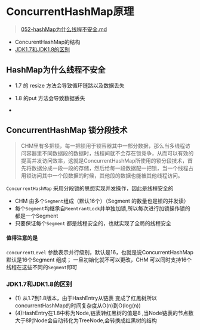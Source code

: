 # ConcurrentHashMap原理

>  [052-hashMap为什么线程不安全.md](052-hashMap为什么线程不安全.md) 

- ConcurentHashMap的结构
- [JDK1.7和JDK1.8的区别](#JDK1.7和JDK1.8的区别)

## HashMap为什么线程不安全

- 1.7 的 resize 方法会导致循环链路以及数据丢失
- 1.8 的put 方法会导致数据丢失

- 

## ConcurrentHashMap 锁分段技术

> CHM里有多把锁，每一把锁用于锁容器其中一部分数据，那么当多线程访问容器里不同数据段的数据时，线程间就不会存在锁竞争，从而可以有效的提高并发访问效率，这就是ConcurrentHashMap所使用的锁分段技术，首先将数据分成一段一段的存储，然后给每一段数据配一把锁，当一个线程占用锁访问其中一个段数据的时候，其他段的数据也能被其他线程访问。

`ConcurrentHashMap` 采用分段锁的思想实现并发操作，因此是线程安全的

- CHM 由多个`Segment`组成（默认16个）（Segment 的数量也是锁的并发读）
- 每个`Segment`均继承自`ReentrantLock`并单独加锁,所以每次进行加锁操作锁的都是一个Segment 
- 只要保证每个`Segment` 都是线程安全的，也就实现了全局的线程安全

#### 值得注意的是

`concurrentLevel` 参数表示并行级别，默认是16，也就是说ConcurrentHashMap 默认是16个Segment 组成； 一旦初始化就不可以更改，CHM 可以同时支持16个线程在这些不同的`Segment`即可

### JDK1.7和JDK1.8的区别

- (1) 从1.7到1.8版本，由于HashEntry从链表 变成了红黑树所以 concurrentHashMap的时间复杂度从O(n)到O(log(n))
- (4)HashEntry在1.8中称为Node,链表转红黑树的值是8 ,当Node链表的节点数大于8时Node会自动转化为TreeNode,会转换成红黑树的结构